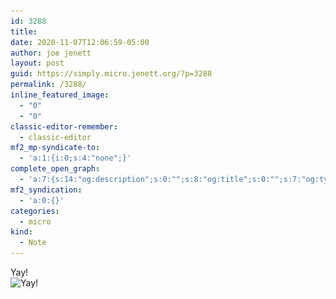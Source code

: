 ```yaml
---
id: 3288
title: 
date: 2020-11-07T12:06:59-05:00
author: joe jenett
layout: post
guid: https://simply.micro.jenett.org/?p=3288
permalink: /3288/
inline_featured_image:
  - "0"
  - "0"
classic-editor-remember:
  - classic-editor
mf2_mp-syndicate-to:
  - 'a:1:{i:0;s:4:"none";}'
complete_open_graph:
  - 'a:7:{s:14:"og:description";s:0:"";s:8:"og:title";s:0:"";s:7:"og:type";s:0:"";s:12:"twitter:card";s:7:"summary";s:15:"twitter:creator";s:0:"";s:19:"twitter:description";s:0:"";s:8:"og:image";s:0:"";}'
mf2_syndication:
  - 'a:0:{}'
categories:
  - micro
kind:
  - Note
---
```

Yay!<br />
<img loading="lazy" src="../wp-content/uploads/2020/11/staticworks.jpg" alt="Yay!" title="Yay!"  width="500" height="224" class="alignnone size-full wp-image-3292" srcset="../wp-content/uploads/2020/11/staticworks.jpg 500w, ../wp-content/uploads/2020/11/staticworks-300x134.jpg 300w" sizes="(max-width: 500px) 100vw, 500px" />